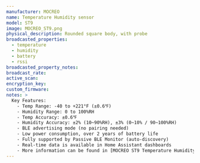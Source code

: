 ```yaml
---
manufacturer: MOCREO
name: Temperature Humidity sensor
model: ST9
image: MOCREO_ST9.png
physical_description: Rounded square body, with probe
broadcasted_properties:
  - temperature
  - humidity
  - battery
  - rssi
broadcasted_property_notes:
broadcast_rate:
active_scan:
encryption_key:
custom_firmware:
notes: >
  Key Features:
    - Temp Range: -40 to +221°F (±0.6℉)
    - Humidity Range: 0 to 100%RH
    - Temp Accuracy: ±0.6℉
    - Humidity Accuracy: ±2% (10~90%RH), ±3% (0~10% / 90~100%RH)
    - BLE advertising mode (no pairing needed)
    - Low power consumption, over 2 years of battery life
    - Fully supported by Passive BLE Monitor (auto-discovery)
    - Real-time data is available in Home Assistant dashboards
    - More information can be found in [MOCREO ST9 Temperature Humidity sensor](https://mocreo.com/products/temperature-humidity-sensor/)
---
```

